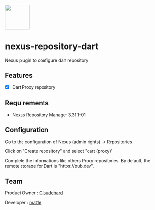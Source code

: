 <img src="https://zupimages.net/up/21/25/3lfx.jpg" width="80"/>

# nexus-repository-dart

Nexus plugin to configure dart repository

## Features

- [x] Dart Proxy repository

## Requirements

- Nexus Repository Manager 3.31.1-01

## Configuration

Go to the configuration of Nexus (admin rights) -> Repositories

Click on "Create repository" and select "dart (proxy)"

Complete the informations like others Proxy repositories. By default, the remote storage for Dart is "https://pub.dev".

## Team

Product Owner : [Cloudehard](https://github.com/Cloudehard)

Developer : [mat1e](https://github.com/mat1e)
